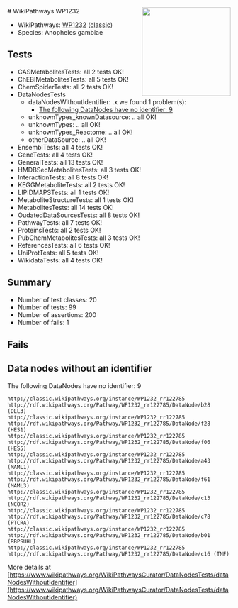 <img style="float: right; width: 200px" src="https://upload.wikimedia.org/wikipedia/commons/thumb/8/83/Wplogo_with_text_500.png/640px-Wplogo_with_text_500.png" />
# WikiPathways WP1232

* WikiPathways: [WP1232](https://wikipathways.org/pathways/WP1232) ([classic](https://classic.wikipathways.org/instance/WP1232))
* Species: Anopheles gambiae
## Tests
* CASMetabolitesTests: all 2 tests OK!
* ChEBIMetabolitesTests: all 5 tests OK!
* ChemSpiderTests: all 2 tests OK!
* DataNodesTests
    * dataNodesWithoutIdentifier: .x we found 1 problem(s):
        * [The following DataNodes have no identifier: 9](#d2d32fa8)
    * unknownTypes_knownDatasource: .. all OK!
    * unknownTypes: .. all OK!
    * unknownTypes_Reactome: .. all OK!
    * otherDataSource: .. all OK!
* EnsemblTests: all 4 tests OK!
* GeneTests: all 4 tests OK!
* GeneralTests: all 13 tests OK!
* HMDBSecMetabolitesTests: all 3 tests OK!
* InteractionTests: all 8 tests OK!
* KEGGMetaboliteTests: all 2 tests OK!
* LIPIDMAPSTests: all 1 tests OK!
* MetaboliteStructureTests: all 1 tests OK!
* MetabolitesTests: all 14 tests OK!
* OudatedDataSourcesTests: all 8 tests OK!
* PathwayTests: all 7 tests OK!
* ProteinsTests: all 2 tests OK!
* PubChemMetabolitesTests: all 3 tests OK!
* ReferencesTests: all 6 tests OK!
* UniProtTests: all 5 tests OK!
* WikidataTests: all 4 tests OK!


## Summary

* Number of test classes: 20
* Number of tests: 99
* Number of assertions: 200
* Number of fails: 1

## Fails

<a name="d2d32fa8" />

## Data nodes without an identifier

The following DataNodes have no identifier: 9
```
http://classic.wikipathways.org/instance/WP1232_rr122785 http://rdf.wikipathways.org/Pathway/WP1232_rr122785/DataNode/b28 (DLL3)
http://classic.wikipathways.org/instance/WP1232_rr122785 http://rdf.wikipathways.org/Pathway/WP1232_rr122785/DataNode/f28 (HES1)
http://classic.wikipathways.org/instance/WP1232_rr122785 http://rdf.wikipathways.org/Pathway/WP1232_rr122785/DataNode/f06 (HES5)
http://classic.wikipathways.org/instance/WP1232_rr122785 http://rdf.wikipathways.org/Pathway/WP1232_rr122785/DataNode/a43 (MAML1)
http://classic.wikipathways.org/instance/WP1232_rr122785 http://rdf.wikipathways.org/Pathway/WP1232_rr122785/DataNode/f61 (MAML3)
http://classic.wikipathways.org/instance/WP1232_rr122785 http://rdf.wikipathways.org/Pathway/WP1232_rr122785/DataNode/c13 (NCOR2)
http://classic.wikipathways.org/instance/WP1232_rr122785 http://rdf.wikipathways.org/Pathway/WP1232_rr122785/DataNode/c78 (PTCRA)
http://classic.wikipathways.org/instance/WP1232_rr122785 http://rdf.wikipathways.org/Pathway/WP1232_rr122785/DataNode/b01 (RBPSUHL)
http://classic.wikipathways.org/instance/WP1232_rr122785 http://rdf.wikipathways.org/Pathway/WP1232_rr122785/DataNode/c16 (TNF)
```

More details at [https://www.wikipathways.org/WikiPathwaysCurator/DataNodesTests/dataNodesWithoutIdentifier](https://www.wikipathways.org/WikiPathwaysCurator/DataNodesTests/dataNodesWithoutIdentifier)

